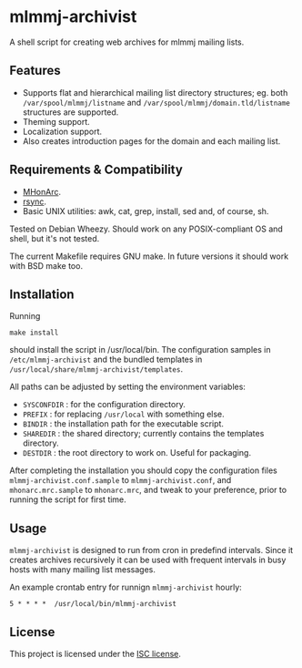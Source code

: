 # mlmmj-archivist

A shell script for creating web archives for mlmmj mailing lists.

## Features

- Supports flat and hierarchical mailing list directory structures; eg. both `/var/spool/mlmmj/listname` and `/var/spool/mlmmj/domain.tld/listname` structures are supported.
- Theming support.
- Localization support.
- Also creates introduction pages for the domain and each mailing list.

## Requirements & Compatibility

- [MHonArc](http://mhonarc.org).
- [rsync](http://rsync.samba.org/).
- Basic UNIX utilities: awk, cat, grep, install, sed and, of course, sh.

Tested on Debian Wheezy. Should work on any POSIX-compliant OS and shell, but it's not tested.

The current Makefile requires GNU make. In future versions it should work with BSD make too.

## Installation

Running

<pre><code>make install</code></pre>

should install the script in /usr/local/bin. The configuration samples in `/etc/mlmmj-archivist` and the bundled templates in `/usr/local/share/mlmmj-archivist/templates`.

All paths can be adjusted by setting the environment variables:

- `SYSCONFDIR` : for the configuration directory.
- `PREFIX` : for replacing `/usr/local` with something else.
- `BINDIR` : the installation path for the executable script.
- `SHAREDIR` : the shared directory; currently contains the templates directory.
- `DESTDIR` : the root directory to work on. Useful for packaging.

After completing the installation you should copy the configuration files `mlmmj-archivist.conf.sample` to `mlmmj-archivist.conf`, and `mhonarc.mrc.sample` to `mhonarc.mrc`, and tweak to your preference, prior to running the script for first time.

## Usage

`mlmmj-archivist` is designed to run from cron in predefind intervals. Since it creates archives recursively it can be used with frequent intervals in busy hosts with many mailing list messages.

An example crontab entry for runnign `mlmmj-archivist` hourly:

<pre><code>5 * * * *  /usr/local/bin/mlmmj-archivist</code></pre>

## License

This project is licensed under the [ISC license](http://opensource.org/licenses/ISC).
